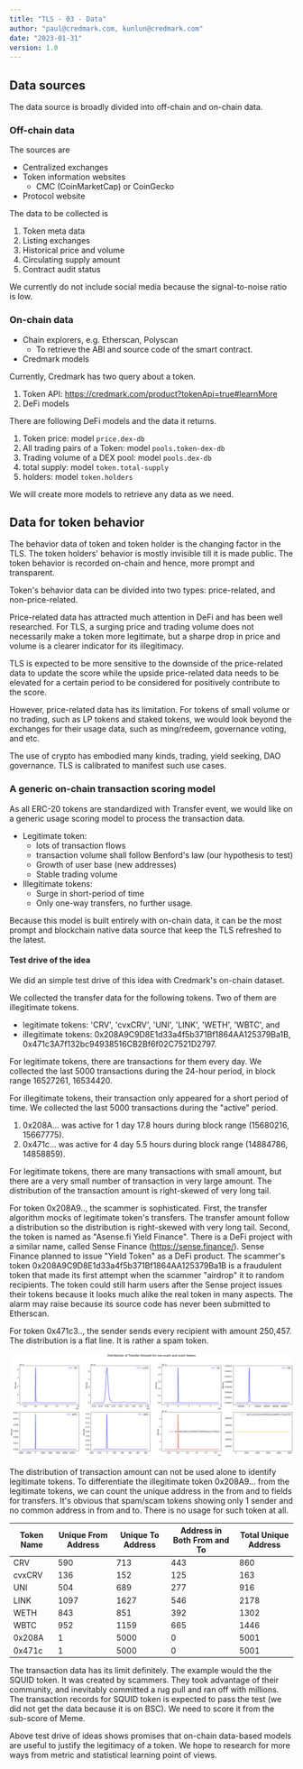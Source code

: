 ```yaml
---
title: "TLS - 03 - Data"
author: "paul@credmark.com, kunlun@credmark.com"
date: "2023-01-31"
version: 1.0
---
```


## Data sources

The data source is broadly divided into off-chain and on-chain data.

### Off-chain data

The sources are

- Centralized exchanges
- Token information websites
    + CMC (CoinMarketCap) or CoinGecko
- Protocol website

The data to be collected is

1. Token meta data
2. Listing exchanges
3. Historical price and volume
4. Circulating supply amount
5. Contract audit status

We currently do not include social media because the signal-to-noise ratio is low.

### On-chain data

- Chain explorers, e.g. Etherscan, Polyscan
    + To retrieve the ABI and source code of the smart contract.
- Credmark models

Currently, Credmark has two query about a token.

1. Token API: https://credmark.com/product?tokenApi=true#learnMore
2. DeFi models

There are following DeFi models and the data it returns.

1. Token price: model `price.dex-db`
2. All trading pairs of a Token: model `pools.token-dex-db`
3. Trading volume of a DEX pool: model `pools.dex-db`
4. total supply: model `token.total-supply`
5. holders: model `token.holders`

We will create more models to retrieve any data as we need.

## Data for token behavior

The behavior data of token and token holder is the changing factor in the TLS. The token holders' behavior is mostly invisible till it is made public. The token behavior is recorded on-chain and hence, more prompt and transparent.

Token's behavior data can be divided into two types: price-related, and non-price-related.

Price-related data has attracted much attention in DeFi and has been well researched. For TLS, a surging price and trading volume does not necessarily make a token more legitimate, but a sharpe drop in price and volume is a clearer indicator for its illegitimacy.

TLS is expected to be more sensitive to the downside of the price-related data to update the score while the upside price-related data needs to be elevated for a certain period to be considered for positively contribute to the score.

However, price-related data has its limitation. For tokens of small volume or no trading, such as LP tokens and staked tokens, we would look beyond the exchanges for their usage data, such as ming/redeem, governance voting, and etc.

The use of crypto has embodied many kinds, trading, yield seeking, DAO governance. TLS is calibrated to manifest such use cases.

### A generic on-chain transaction scoring model

As all ERC-20 tokens are standardized with Transfer event, we would like on a generic usage scoring model to process the transaction data.

- Legitimate token:
    + lots of transaction flows
    + transaction volume shall follow Benford's law (our hypothesis to test)
    + Growth of user base (new addresses)
    + Stable trading volume
- Illegitimate tokens:
    + Surge in short-period of time
    + Only one-way transfers, no further usage.

Because this model is built entirely with on-chain data, it can be the most prompt and blockchain native data source that keep the TLS refreshed to the latest.

#### Test drive of the idea

We did an simple test drive of this idea with Credmark's on-chain dataset.

We collected the transfer data for the following tokens. Two of them are illegitimate tokens.

- legitimate tokens: 'CRV', 'cvxCRV', 'UNI', 'LINK', 'WETH', 'WBTC', and
- illegitimate tokens: 0x208A9C9D8E1d33a4f5b371Bf1864AA125379Ba1B, 0x471c3A7f132bc94938516CB2Bf6f02C7521D2797.

For legitimate tokens, there are transactions for them every day. We collected the last 5000 transactions during the 24-hour period, in block range 16527261, 16534420.

For illegitimate tokens, their transaction only appeared for a short period of time. We collected the last 5000 transactions during the "active" period.
1. 0x208A... was active for 1 day 17.8 hours during block range (15680216, 15667775).
2. 0x471c... was active for 4 day 5.5 hours during block range (14884786, 14858859).

For legitimate tokens, there are many transactions with small amount, but there are a very small number of transaction in very large amount. The distribution of the transaction amount is right-skewed of very long tail.

For token 0x208A9.., the scammer is sophisticated. First, the transfer algorithm mocks of legitimate token's transfers. The transfer amount follow a distribution so the distribution is right-skewed with very long tail. Second, the token is named as "Asense.fi Yield Finance". There is a DeFi project with a similar name, called Sense Finance (https://sense.finance/). Sense Finance planned to issue "Yield Token" as a DeFi product. The scammer's token 0x208A9C9D8E1d33a4f5b371Bf1864AA125379Ba1B is a fraudulent token that made its first attempt when the scammer "airdrop" it to random recipients. The token could still harm users after the Sense project issues their tokens because it looks much alike the real token in many aspects. The alarm may raise because its source code has never been submitted to Etherscan.

For token 0x471c3.., the sender sends every recipient with amount 250,457. The distribution is a flat line. It is rather a spam token.

![](distribution-token-transfer.png)

The distribution of transaction amount can not be used alone to identify legitimate tokens. To differentiate the illegitimate token 0x208A9... from the legitimate tokens, we can count the unique address in the from and to fields for transfers. It's obvious that spam/scam tokens showing only 1 sender and no common address in from and to. There is no usage for such token at all.

| Token Name | Unique From Address | Unique To Address | Address in Both From and To | Total Unique Address |
|------------|---------------------|-------------------|-----------------------------|----------------------|
| CRV        | 590                 | 713               | 443                         | 860                  |
| cvxCRV     | 136                 | 152               | 125                         | 163                  |
| UNI        | 504                 | 689               | 277                         | 916                  |
| LINK       | 1097                | 1627              | 546                         | 2178                 |
| WETH       | 843                 | 851               | 392                         | 1302                 |
| WBTC       | 952                 | 1159              | 665                         | 1446                 |
| 0x208A     | 1                   | 5000              | 0                           | 5001                 |
| 0x471c     | 1                   | 5000              | 0                           | 5001                 |

The transaction data has its limit definitely. The example would the the SQUID token. It was created by scammers. They took advantage of their community, and inevitably committed a rug pull and ran off with millions. The transaction records for SQUID token is expected to pass the test (we did not get the data because it is on BSC). We need to score it from the sub-score of Meme.

Above test drive of ideas shows promises that on-chain data-based models are useful to justify the legitimacy of a token. We hope to research for more ways from metric and statistical learning point of views.
